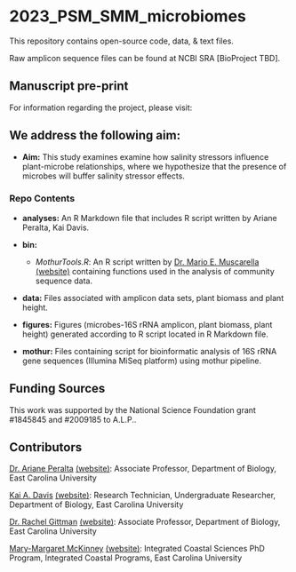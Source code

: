 # 2023_PSM_SMM_microbiomes

This repository contains open-source code, data, & text files.

Raw amplicon sequence files can be found at NCBI SRA [BioProject TBD].

## Manuscript pre-print

For information regarding the project, please visit: 

## We address the following aim:

* **Aim:** This study examines examine how salinity stressors influence plant-microbe relationships, where we hypothesize that the presence of microbes will buffer salinity stressor effects.

### Repo Contents

* **analyses:** An R Markdown file that includes R script written by Ariane Peralta, Kai Davis.

* **bin:** 
	* *MothurTools.R*: An R script written by [Dr. Mario E. Muscarella](Mario.E.Muscarella@gmail.com) [(website)](https://muscarellalab.github.io/) containing functions used in the analysis of community sequence data.

* **data:** Files associated with amplicon data sets, plant biomass and plant height. 

* **figures:** Figures (microbes-16S rRNA amplicon, plant biomass, plant height) generated according to R script located in R Markdown file.

* **mothur:** Files containing script for bioinformatic analysis of 16S rRNA gene sequences (Illumina MiSeq platform) using mothur pipeline.

## Funding Sources
This work was supported by the National Science Foundation grant #1845845 and #2009185 to A.L.P..

## Contributors
[Dr. Ariane Peralta](mailto:peraltaa@ecu.edu) [(website)](http://www.peraltalab.com): Associate Professor, Department of Biology, East Carolina University

[Kai A. Davis](mailto:kaidavis34@gmail.com) [(website)](linkedin.com/in/kaiadavis): Research Technician, Undergraduate Researcher, Department of Biology, East Carolina University

[Dr. Rachel Gittman](mailto:GITTMANR17@ECU.EDU) [(website)](https://gittmanlab.weebly.com/): Associate Professor, Department of Biology, East Carolina University

[Mary-Margaret McKinney](mailto:mckinneymar22@students.ecu.edu) [(website)](https://www.linkedin.com/in/marymargaretmckinney/): Integrated Coastal Sciences PhD Program, Integrated Coastal Programs, East Carolina University
